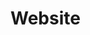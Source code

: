 # Website
<TableOfContents />

<!--@include: ./common/no-methods.md -->

<!--@include: ./common/functions.md -->

<!--@include: ./common/event_objects.md -->

<!--@include: ./common/events.md -->